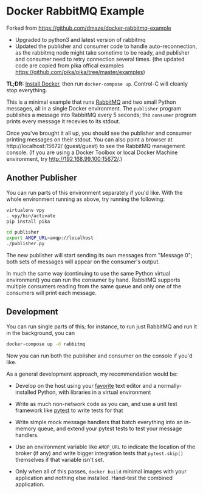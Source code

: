 Docker RabbitMQ Example
=======================

Forked from https://github.com/dmaze/docker-rabbitmq-example
- Upgraded to python3 and latest version of rabbitmq
- Updated the publisher and consumer code to handle auto-reconnection, as the rabbitmq node might take sometime to be ready, and publisher and consumer need to retry connection several times. (the updated code are copied from pika offical examples https://github.com/pika/pika/tree/master/examples)

**TL;DR:**
[Install Docker](https://docs.docker.com/engine/installation/), then
run `docker-compose up`.  Control-C will cleanly stop everything.

This is a minimal example that runs [RabbitMQ](http://rabbitmq.com/)
and two small Python messages, all in a single Docker environment.
The `publisher` program publishes a message into RabbitMQ every 5
seconds; the `consumer` program prints every message it recevies to
its stdout.

Once you've brought it all up, you should see the publisher and
consumer printing messages on their stdout.  You can also point a
browser at http://localhost:15672/ (guest/guest) to see the RabbitMQ
management console.  (If you are using a Docker Toolbox or local
Docker Machine environment, try http://192.168.99.100:15672/.)

Another Publisher
-----------------

You can run parts of this environment separately if you'd like.  With
the whole environment running as above, try running the following:

```sh
virtualenv vpy
. vpy/bin/activate
pip install pika

cd publisher
export AMQP_URL=amqp://localhost
./publisher.py
```

The new publisher will start sending its own messages from "Message
0"; both sets of messages will appear on the consumer's output.

In much the same way (continuing to use the same Python virtual
environment) you can run the consumer by hand.  RabbitMQ supports
multiple consumers reading from the same queue and only one of the
consumers will print each message.

Development
-----------

You can run single parts of this; for instance, to run just RabbitMQ
and run it in the background, you can

```sh
docker-compose up -d rabbitmq
```

Now you can run both the publisher and consumer on the console if
you'd like.

As a general development approach, my recommendation would be:

* Develop on the host using
  your [favorite](https://www.gnu.org/software/emacs/) text editor and
  a normally-installed Python, with libraries in a virtual environment

* Write as much non-network code as you can, and use a unit test
  framework like [pytest](https://pytest.org) to write tests for that

* Write simple mock message handlers that batch everything into an
  in-memory queue, and extend your pytest tests to test your message
  handlers.

* Use an environment variable like `AMQP_URL` to indicate the location
  of the broker (if any) and write bigger integration tests that
  `pytest.skip()` themselves if that variable isn't set.

* Only when all of this passes, `docker build` minimal images with
  your application and nothing else installed.  Hand-test the combined
  application.
